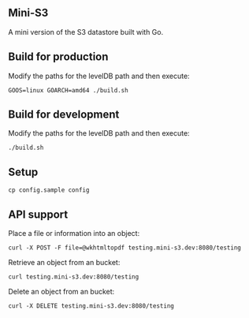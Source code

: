 ## Mini-S3

A mini version of the S3 datastore built with Go.

## Build for production

Modify the paths for the levelDB path and then execute:

	GOOS=linux GOARCH=amd64 ./build.sh

## Build for development

Modify the paths for the levelDB path and then execute:

	./build.sh

## Setup

	cp config.sample config

## API support

Place a file or information into an object:

	curl -X POST -F file=@wkhtmltopdf testing.mini-s3.dev:8080/testing

Retrieve an object from an bucket:

	curl testing.mini-s3.dev:8080/testing

Delete an object from an bucket:

	curl -X DELETE testing.mini-s3.dev:8080/testing

